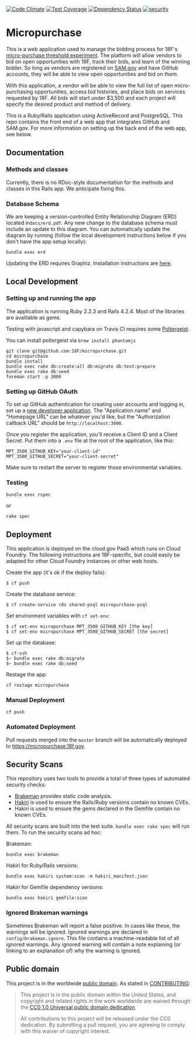 [![Code Climate](https://codeclimate.com/github/18F/micropurchase/badges/gpa.svg)](https://codeclimate.com/github/18F/micropurchase) [![Test Coverage](https://codeclimate.com/github/18F/micropurchase/badges/coverage.svg)](https://codeclimate.com/github/18F/micropurchase/coverage) [![Dependency Status](https://gemnasium.com/18F/micropurchase.svg)](https://gemnasium.com/18F/micropurchase) [![security](https://hakiri.io/github/18F/micropurchase/master.svg)](https://hakiri.io/github/18F/micropurchase/master)

# Micropurchase

This is a web application used to manage the bidding process for 18F's [micro-purchase threshold experiment](https://18f.gsa.gov/2015/10/13/open-source-micropurchasing/). The platform will allow vendors to bid on open opportunities with 18F, track their bids, and learn of the winning bidder. So long as vendors are registered on [SAM.gov](https://www.sam.gov) and have GitHub accounts, they will be able to view open opportunities and bid on them.

With this application, a vendor will be able to view the full list of open micro-purchasing opportunities, access bid histories, and place bids on services requested by 18F. All bids will start under $3,500 and each project will specify the desired product and method of delivery.

This is a Ruby/Rails application using ActiveRecord and PostgreSQL. This repo contains the front end of a web app that integrates GitHub and SAM.gov. For more information on setting up the back end of the web app, see below.

## Documentation

### Methods and classes

Currently, there is no RDoc-style documentation for the methods and classes in this Rails app. We anticipate fixing this.

### Database Schema

We are keeping a version-controlled Entity Relationship Diagram (ERD) located in`docs/erd.pdf`. Any new change to the database schema must include an update to this diagram. You can automatically update the diagram by running (follow the local development instructions below if you don't have the app setup locally):

```
bundle exec erd
```

Updating the ERD requires Graphiz. Installation instructions are [here](http://voormedia.github.io/rails-erd/install.html).

## Local Development

### Setting up and running the app

The application is running Ruby 2.2.3 and Rails 4.2.4. Most of the
libraries are avalilable as gems.

Testing with javascript and capybara on Travis CI requires some
[Poltergeist](https://github.com/teampoltergeist/poltergeist).

You can install poltergeist via `brew install phantomjs`

```
git clone git@github.com:18F/micropurchase.git
cd micropurchase
bundle install
bundle exec rake db:create:all db:migrate db:test:prepare
bundle exec rake db:seed
foreman start -p 3000
```

### Setting up GitHub OAuth

To set up GitHub authentication for creating user accounts and logging in, set up a [new developer application](https://github.com/settings/applications/new). The "Application name" and "Homepage URL" can be whatever you'd like, but the "Authorization callback URL" should be `http://localhost:3000`.

Once you register the application, you'll receive a Client ID and a Client Secret. Put them into a `.env` file at the root of the application, like this:

```
MPT_3500_GITHUB_KEY="your-client-id"
MPT_3500_GITHUB_SECRET="your-client-secret"
```

Make sure to restart the server to register those environmental variables.

### Testing

```
bundle exec rspec
```
or
```
rake spec
```

## Deployment

This application is deployed on the cloud.gov PaaS which runs on Cloud Foundry. The following instructions are 18F-specific, but could easily be adapted for other Cloud Foundry instances or other web hosts.

Create the app (it's ok if the deploy fails):

```
$ cf push
```

Create the database service:

```
$ cf create-service rds shared-psql micropurchase-psql
```

Set environment variables with `cf set-env`:

```
$ cf set-env micropurchase MPT_3500_GITHUB_KEY [the key]
$ cf set-env micropurchase MPT_3500_GITHUB_SECRET [the secret]
```

Set up the database:

```
$ cf-ssh
$~ bundle exec rake db:migrate
$~ bundle exec rake db:seed
```

Restage the app:

```
cf restage micropurchase
```

### Manual Deployment

```
cf push
```

### Automated Deployment

Pull requests merged into the `master` branch will be automatically deployed to https://micropurchase.18f.gov.

## Security Scans

This repository uses two tools to provide a total of three types of automated security checks:

- [Brakeman](http://brakemanscanner.org/) provides static code analysis.
- [Hakiri](https://hakiri.io/) is used to ensure the Rails/Ruby versions contain no known CVEs.
- Hakiri is used to ensure the gems declared in the Gemfile contain no known CVEs.

All security scans are built into the test suite. `bundle exec rake spec` will run them. To run the security scans ad hoc:

Brakeman:
```
bundle exec brakeman
```

Hakiri for Ruby/Rails versions:
```
bundle exec hakiri system:scan -m hakiri_manifest.json
```

Hakiri for Gemfile dependency versions:
```
bundle exec hakiri gemfile:scan
```

### Ignored Brakeman warnings

Sometimes Brakeman will report a false positive. In cases like these, the warnings will be ignored. Ignored warnings are declared in `config/brakeman.ignore`. This file contains a machine-readable list of all ignored warnings. Any ignored warning will contain a note explaining (or linking to an explanation of) why the warning is ignored.

## Public domain

This project is in the worldwide [public domain](LICENSE.md). As stated in [CONTRIBUTING](CONTRIBUTING.md):

> This project is in the public domain within the United States, and copyright and related rights in the work worldwide are waived through the [CC0 1.0 Universal public domain dedication](https://creativecommons.org/publicdomain/zero/1.0/).
>
> All contributions to this project will be released under the CC0 dedication. By submitting a pull request, you are agreeing to comply with this waiver of copyright interest.
